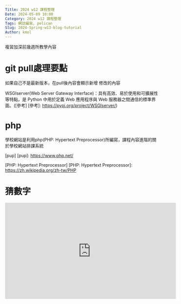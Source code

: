 ```yaml
---
Title: 2024 w12 課程整理
Date: 2024-05-09 10:00
Category: 2024 w12 課程整理
Tags: 網誌編寫, pelican
Slug: 2024-Spring-w13-blog-tutorial
Author: kmol
---
```


複習加深前幾週所教學內容

<!-- PELICAN_END_SUMMARY -->

# git pull處理要點
如果自己不是最新版本，在pull後內容會顯示新增 修改的內容

WSGIserver(Web Server Gateway Interface)：具有高效、易於使用和可擴展性等特點，是 Python 中用於定義 Web 應用程序與 Web 服務器之間通信的標準界面。([參考] 
[參考]: https://pypi.org/project/WSGIserver/)

# php

學校網站是利用php(PHP: Hypertext Preprocessor)所編寫，課程內容進階的關於學校網站排課系統

[pup] 
[pup]: https://www.php.net/ 

[PHP: Hypertext Preprocessor]
[PHP: Hypertext Preprocessor]: https://zh.wikipedia.org/zh-tw/PHP

# 猜數字

<iframe width="560" height="315" src="https://www.youtube.com/embed/nVAZJh5PzEM?si=PGLHGAWQD0LJ1BXR" title="YouTube video player" frameborder="0" allow="accelerometer; autoplay; clipboard-write; encrypted-media; gyroscope; picture-in-picture; web-share" referrerpolicy="strict-origin-when-cross-origin" allowfullscreen></iframe>
